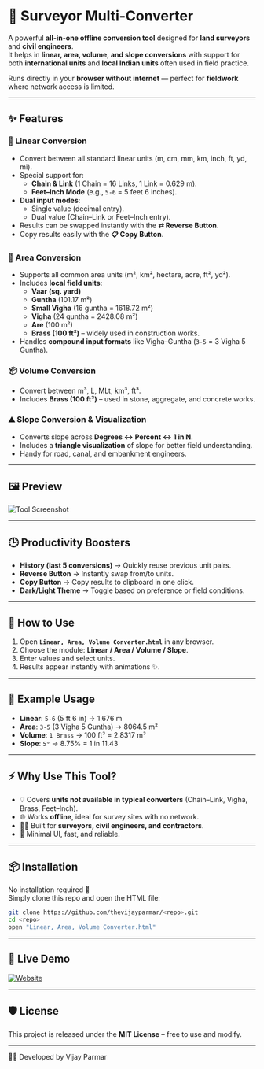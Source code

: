 # 🧭 Surveyor Multi-Converter

A powerful **all-in-one offline conversion tool** designed for **land surveyors** and **civil engineers**.  
It helps in **linear, area, volume, and slope conversions** with support for both **international units** and **local Indian units** often used in field practice.  

Runs directly in your **browser without internet** — perfect for **fieldwork** where network access is limited.

---

## ✨ Features

### 🔁 Linear Conversion
- Convert between all standard linear units (m, cm, mm, km, inch, ft, yd, mi).  
- Special support for:  
  - **Chain & Link** (1 Chain = 16 Links, 1 Link = 0.629 m).  
  - **Feet–Inch Mode** (e.g., `5-6` = 5 feet 6 inches).  
- **Dual input modes**:  
  - Single value (decimal entry).  
  - Dual value (Chain–Link or Feet–Inch entry).  
- Results can be swapped instantly with the **⇄ Reverse Button**.  
- Copy results easily with the **📋 Copy Button**.  

### 📐 Area Conversion
- Supports all common area units (m², km², hectare, acre, ft², yd²).  
- Includes **local field units**:  
  - **Vaar (sq. yard)**  
  - **Guntha** (101.17 m²)  
  - **Small Vigha** (16 guntha = 1618.72 m²)  
  - **Vigha** (24 guntha = 2428.08 m²)  
  - **Are** (100 m²)  
  - **Brass (100 ft²)** – widely used in construction works.  
- Handles **compound input formats** like Vigha–Guntha (`3-5` = 3 Vigha 5 Guntha).  

### 📦 Volume Conversion
- Convert between m³, L, MLt, km³, ft³.  
- Includes **Brass (100 ft³)** – used in stone, aggregate, and concrete works.  

### ⛰️ Slope Conversion & Visualization
- Converts slope across **Degrees ↔ Percent ↔ 1 in N**.  
- Includes a **triangle visualization** of slope for better field understanding.  
- Handy for road, canal, and embankment engineers.  

---

## 🖼️ Preview
![Tool Screenshot](./images/surveyor-multi-converter.png)

---

## 🕒 Productivity Boosters
- **History (last 5 conversions)** → Quickly reuse previous unit pairs.  
- **Reverse Button** → Instantly swap from/to units.  
- **Copy Button** → Copy results to clipboard in one click.  
- **Dark/Light Theme** → Toggle based on preference or field conditions.  

---

## 🚀 How to Use
1. Open **`Linear, Area, Volume Converter.html`** in any browser.  
2. Choose the module: **Linear / Area / Volume / Slope**.  
3. Enter values and select units.  
4. Results appear instantly with animations ✨.  

---

## 📄 Example Usage
- **Linear**: `5-6` (5 ft 6 in) → 1.676 m  
- **Area**: `3-5` (3 Vigha 5 Guntha) → 8064.5 m²  
- **Volume**: `1 Brass` → 100 ft³ = 2.8317 m³  
- **Slope**: `5°` → 8.75% = 1 in 11.43  

---

## ⚡ Why Use This Tool?
- 💡 Covers **units not available in typical converters** (Chain–Link, Vigha, Brass, Feet–Inch).  
- 🌐 Works **offline**, ideal for survey sites with no network.  
- 🧑‍💼 Built for **surveyors, civil engineers, and contractors**.  
- 🎯 Minimal UI, fast, and reliable.  

---

## 📦 Installation
No installation required 🎉  
Simply clone this repo and open the HTML file:

```bash
git clone https://github.com/thevijayparmar/<repo>.git
cd <repo>
open "Linear, Area, Volume Converter.html"
```

---

## 🔗 Live Demo
[![Website](https://img.shields.io/badge/🌐_Visit_BGol.in-2E69FF?style=for-the-badge&logo=google-chrome&logoColor=white)](https://www.bgol.in)

---

## 🛡️ License
This project is released under the **MIT License** – free to use and modify.  

---

👨‍💻 Developed by Vijay Parmar
